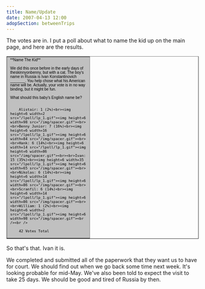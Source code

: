 ```yaml
---
title: Name/Update
date: 2007-04-13 12:00
adopSection: betweenTrips
---
```

The votes are in.  I put a poll about what to name the kid up on the main page, and here are the results.


<table cellpadding=4 cellspacing=0 border=1 align=center>
<tr>
<td width=200 bgcolor="#C0C0C0"><font face="verdana, arial, geneva" size=1 color=#000000>
**Name The Kid**<br /><br />
We did this once before in the early days of theskinnyonbenny, but with a cat.  The boy's name in Russia is Ivan Konstantinovich _______.  You help chose what his American name will be.  Actually, your vote is in no way binding, but it might be fun.<br /><br />
What should this baby's English name be?<br /><br />

		Alistair: 1 (2%)<br><img height=6 width=2 src="/lpoll/lp_1.gif"><img height=6 width=98 src="/img/spacer.gif"><br><br>Benny Junior: 7 (16%)<br><img height=6 width=16 src="/lpoll/lp_1.gif"><img height=6 width=84 src="/img/spacer.gif"><br><br>Hank: 6 (14%)<br><img height=6 width=14 src="/lpoll/lp_1.gif"><img height=6 width=86 src="/img/spacer.gif"><br><br>Ivan: 15 (35%)<br><img height=6 width=35 src="/lpoll/lp_1.gif"><img height=6 width=65 src="/img/spacer.gif"><br><br>Nikolas: 6 (14%)<br><img height=6 width=14 src="/lpoll/lp_1.gif"><img height=6 width=86 src="/img/spacer.gif"><br><br>Scranfil: 6 (14%)<br><img height=6 width=14 src="/lpoll/lp_1.gif"><img height=6 width=86 src="/img/spacer.gif"><br><br>William: 1 (2%)<br><img height=6 width=2 src="/lpoll/lp_1.gif"><img height=6 width=98 src="/img/spacer.gif"><br /><br />

		42 Votes Total
</td>
</tr>
</table>
		
So that's that.  Ivan it is.


We completed and submitted all of the paperwork that they want us to have for court.  We should find out when we go back some time next week.  It's looking probable for mid-May.  We've also been told to expect the visit to take 25 days.  We should be good and tired of Russia by then.
